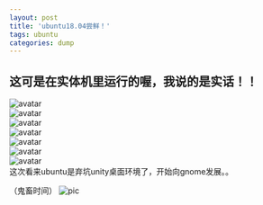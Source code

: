 ```yaml
---
layout: post
title: 'ubuntu18.04尝鲜！'
tags: ubuntu 
categories: dump
---
```


这可是在实体机里运行的喔，我说的是实话！！  
---
![avatar](https://coding.net/u/SunbossRS/p/GotBlogDowner/git/raw/master/img/TryUbuntu18.04/01.png)  
![avatar](https://coding.net/u/SunbossRS/p/GotBlogDowner/git/raw/master/img/TryUbuntu18.04/02.png)  
![avatar](https://coding.net/u/SunbossRS/p/GotBlogDowner/git/raw/master/img/TryUbuntu18.04/03.png)  
![avatar](https://coding.net/u/SunbossRS/p/GotBlogDowner/git/raw/master/img/TryUbuntu18.04/04.png)  
![avatar](https://coding.net/u/SunbossRS/p/GotBlogDowner/git/raw/master/img/TryUbuntu18.04/05.png)  
![avatar](https://coding.net/u/SunbossRS/p/GotBlogDowner/git/raw/master/img/TryUbuntu18.04/06.png)  
![avatar](https://coding.net/u/SunbossRS/p/GotBlogDowner/git/raw/master/img/TryUbuntu18.04/07.png)  
这次看来ubuntu是弃坑unity桌面环境了，开始向gnome发展。。  
  
（鬼畜时间）
![pic](https://coding.net/u/SunbossRS/p/GotBlogDowner/git/raw/master/img/TryUbuntu18.04/08.png)
